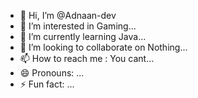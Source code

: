 - 👋 Hi, I’m @Adnaan-dev
- 👀 I’m interested in Gaming...
- 🌱 I’m currently learning Java...
- 💞️ I’m looking to collaborate on Nothing...
- 📫 How to reach me : You cant...
- 😄 Pronouns: ...
- ⚡ Fun fact: ...

<!---
Adnaan-dev/Adnaan-dev is a ✨ special ✨ repository because its `README.md` (this file) appears on your GitHub profile.
You can click the Preview link to take a look at your changes.
--->

